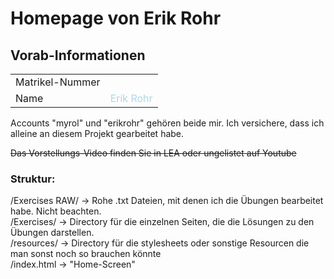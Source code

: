 # Homepage von Erik Rohr

## Vorab-Informationen 
<table>
<tr>
    <td> Matrikel-Nummer </td>    
    <td style="color: lightblue">  </td>
</tr>
<tr>
    <td> Name </td>
    <td style="color: lightblue"> Erik Rohr </td>
</tr>
</table>

Accounts "myrol" und "erikrohr" gehören beide mir. Ich versichere, dass ich alleine an diesem Projekt gearbeitet habe.

<s>Das Vorstellungs-Video finden Sie in LEA oder ungelistet auf Youtube</s>

### Struktur:
/Exercises RAW/ → Rohe .txt Dateien, mit denen ich die Übungen bearbeitet habe. Nicht beachten.<br>
/Exercises/ → Directory für die einzelnen Seiten, die die Lösungen zu den Übungen darstellen.<br>
/resources/ → Directory für die stylesheets oder sonstige Resourcen die man sonst noch so brauchen könnte<br> 
/index.html → "Home-Screen"<br>
